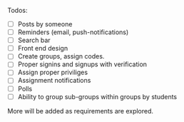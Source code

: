 
Todos:
- [ ] Posts by someone
- [ ] Reminders (email, push-notifications)
- [ ] Search bar
- [ ] Front end design
- [ ] Create groups, assign codes. 
- [ ] Proper signins and signups with verification
- [ ] Assign proper priviliges
- [ ] Assignment notifications
- [ ] Polls
- [ ] Ability to group sub-groups within groups by students

More will be added as requirements are explored.
